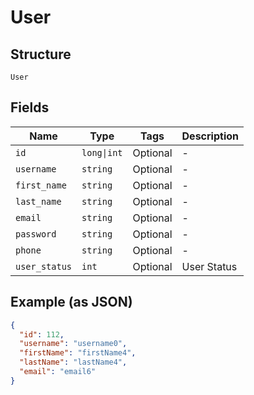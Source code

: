 
# User

## Structure

`User`

## Fields

| Name | Type | Tags | Description |
|  --- | --- | --- | --- |
| `id` | `long\|int` | Optional | - |
| `username` | `string` | Optional | - |
| `first_name` | `string` | Optional | - |
| `last_name` | `string` | Optional | - |
| `email` | `string` | Optional | - |
| `password` | `string` | Optional | - |
| `phone` | `string` | Optional | - |
| `user_status` | `int` | Optional | User Status |

## Example (as JSON)

```json
{
  "id": 112,
  "username": "username0",
  "firstName": "firstName4",
  "lastName": "lastName4",
  "email": "email6"
}
```

